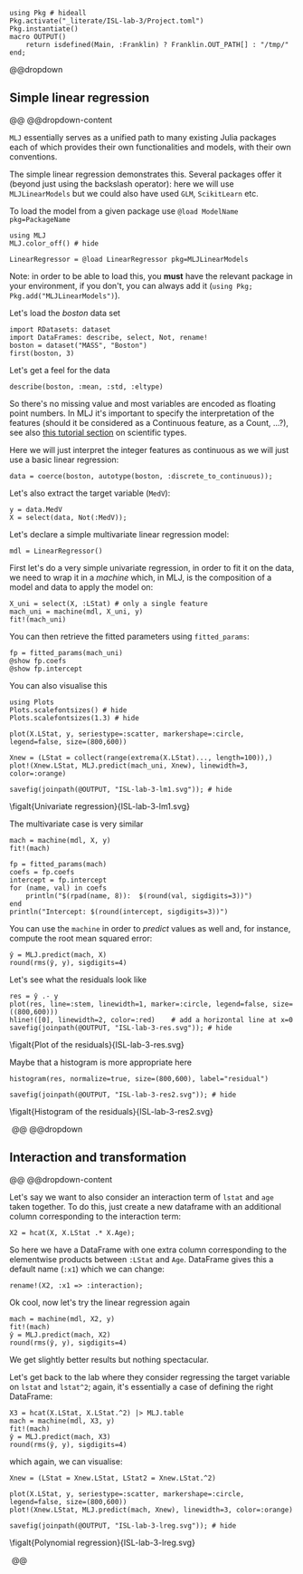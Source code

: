 <!--This file was generated, do not modify it.-->
````julia:ex1
using Pkg # hideall
Pkg.activate("_literate/ISL-lab-3/Project.toml")
Pkg.instantiate()
macro OUTPUT()
    return isdefined(Main, :Franklin) ? Franklin.OUT_PATH[] : "/tmp/"
end;
````

@@dropdown
## Simple linear regression
@@
@@dropdown-content

`MLJ` essentially serves as a unified path to many existing Julia packages each of which provides their own functionalities and models, with their own conventions.

The simple linear regression demonstrates this.
Several packages offer it (beyond just using the backslash operator): here we will use `MLJLinearModels` but we could also have used `GLM`, `ScikitLearn` etc.

To load the model from a given package use `@load ModelName pkg=PackageName`

````julia:ex2
using MLJ
MLJ.color_off() # hide

LinearRegressor = @load LinearRegressor pkg=MLJLinearModels
````

Note: in order to be able to load this, you **must** have the relevant package in your environment, if you don't, you can always add it (``using Pkg; Pkg.add("MLJLinearModels")``).

Let's load the _boston_ data set

````julia:ex3
import RDatasets: dataset
import DataFrames: describe, select, Not, rename!
boston = dataset("MASS", "Boston")
first(boston, 3)
````

Let's get a feel for the data

````julia:ex4
describe(boston, :mean, :std, :eltype)
````

So there's no missing value and most variables are encoded as floating point numbers.
In MLJ it's important to specify the interpretation of the features (should it be considered as a Continuous feature, as a Count, ...?), see also [this tutorial section](/getting-started/choosing-a-model/#data_and_its_interpretation) on scientific types.

Here we will just interpret the integer features as continuous as we will just use a basic linear regression:

````julia:ex5
data = coerce(boston, autotype(boston, :discrete_to_continuous));
````

Let's also extract the target variable (`MedV`):

````julia:ex6
y = data.MedV
X = select(data, Not(:MedV));
````

Let's declare a simple multivariate linear regression model:

````julia:ex7
mdl = LinearRegressor()
````

First let's do a very simple univariate regression, in order to fit it on the data, we need to wrap it in a _machine_ which, in MLJ, is the composition of a model and data to apply the model on:

````julia:ex8
X_uni = select(X, :LStat) # only a single feature
mach_uni = machine(mdl, X_uni, y)
fit!(mach_uni)
````

You can then retrieve the  fitted parameters using `fitted_params`:

````julia:ex9
fp = fitted_params(mach_uni)
@show fp.coefs
@show fp.intercept
````

You can also visualise this

````julia:ex10
using Plots
Plots.scalefontsizes() # hide
Plots.scalefontsizes(1.3) # hide

plot(X.LStat, y, seriestype=:scatter, markershape=:circle, legend=false, size=(800,600))

Xnew = (LStat = collect(range(extrema(X.LStat)..., length=100)),)
plot!(Xnew.LStat, MLJ.predict(mach_uni, Xnew), linewidth=3, color=:orange)

savefig(joinpath(@OUTPUT, "ISL-lab-3-lm1.svg")); # hide
````

\figalt{Univariate regression}{ISL-lab-3-lm1.svg}

The  multivariate case is very similar

````julia:ex11
mach = machine(mdl, X, y)
fit!(mach)

fp = fitted_params(mach)
coefs = fp.coefs
intercept = fp.intercept
for (name, val) in coefs
    println("$(rpad(name, 8)):  $(round(val, sigdigits=3))")
end
println("Intercept: $(round(intercept, sigdigits=3))")
````

You can use the `machine` in order to _predict_ values as well and, for instance, compute the root mean squared error:

````julia:ex12
ŷ = MLJ.predict(mach, X)
round(rms(ŷ, y), sigdigits=4)
````

Let's see what the residuals look like

````julia:ex13
res = ŷ .- y
plot(res, line=:stem, linewidth=1, marker=:circle, legend=false, size=((800,600)))
hline!([0], linewidth=2, color=:red)    # add a horizontal line at x=0
savefig(joinpath(@OUTPUT, "ISL-lab-3-res.svg")); # hide
````

\figalt{Plot of the residuals}{ISL-lab-3-res.svg}

Maybe that a histogram is more appropriate here

````julia:ex14
histogram(res, normalize=true, size=(800,600), label="residual")

savefig(joinpath(@OUTPUT, "ISL-lab-3-res2.svg")); # hide
````

\figalt{Histogram of the residuals}{ISL-lab-3-res2.svg}

‎
@@
@@dropdown
## Interaction and transformation
@@
@@dropdown-content

Let's say we want to also consider an interaction term of `lstat` and `age` taken together.
To do this, just create a new dataframe with an additional column corresponding to the interaction term:

````julia:ex15
X2 = hcat(X, X.LStat .* X.Age);
````

So here we have a DataFrame with one extra column corresponding to the elementwise products between `:LStat` and `Age`.
DataFrame gives this a default name (`:x1`) which we can change:

````julia:ex16
rename!(X2, :x1 => :interaction);
````

Ok cool, now let's try the linear regression again

````julia:ex17
mach = machine(mdl, X2, y)
fit!(mach)
ŷ = MLJ.predict(mach, X2)
round(rms(ŷ, y), sigdigits=4)
````

We get slightly better results but nothing spectacular.

Let's get back to the lab where they consider regressing the target variable on `lstat` and `lstat^2`; again, it's essentially a case of defining the right DataFrame:

````julia:ex18
X3 = hcat(X.LStat, X.LStat.^2) |> MLJ.table
mach = machine(mdl, X3, y)
fit!(mach)
ŷ = MLJ.predict(mach, X3)
round(rms(ŷ, y), sigdigits=4)
````

which again, we can visualise:

````julia:ex19
Xnew = (LStat = Xnew.LStat, LStat2 = Xnew.LStat.^2)

plot(X.LStat, y, seriestype=:scatter, markershape=:circle, legend=false, size=(800,600))
plot!(Xnew.LStat, MLJ.predict(mach, Xnew), linewidth=3, color=:orange)

savefig(joinpath(@OUTPUT, "ISL-lab-3-lreg.svg")); # hide
````

\figalt{Polynomial regression}{ISL-lab-3-lreg.svg}

‎
@@

